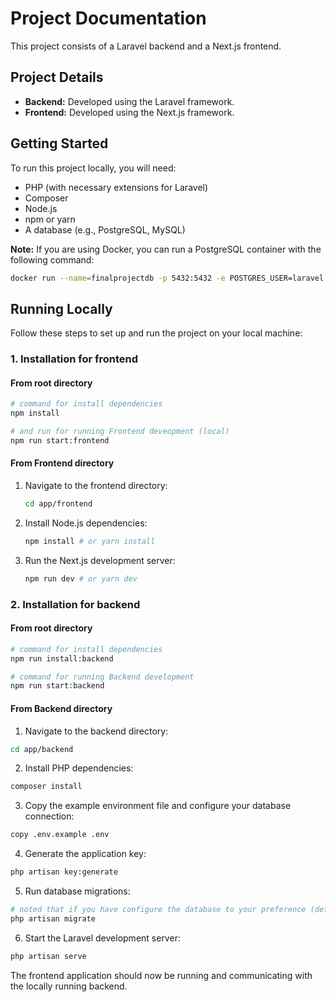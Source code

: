 # Project Documentation

This project consists of a Laravel backend and a Next.js frontend.

## Project Details

- **Backend:** Developed using the Laravel framework.
- **Frontend:** Developed using the Next.js framework.

## Getting Started

To run this project locally, you will need:

- PHP (with necessary extensions for Laravel)
- Composer
- Node.js
- npm or yarn
- A database (e.g., PostgreSQL, MySQL)

**Note:** If you are using Docker, you can run a PostgreSQL container with the following command:

```bash
docker run --name=finalprojectdb -p 5432:5432 -e POSTGRES_USER=laravel -e POSTGRES_PASSWORD=secret123 -d postgres:15
```

## Running Locally

Follow these steps to set up and run the project on your local machine:

### 1. Installation for frontend

#### From root directory

```bash
# command for install dependencies
npm install

# and run for running Frontend deveopment (local)
npm run start:frontend
```

#### From Frontend directory

1.  Navigate to the frontend directory:

    ```bash
    cd app/frontend
    ```

2.  Install Node.js dependencies:
    ```bash
    npm install # or yarn install
    ```
3.  Run the Next.js development server:

    ```bash
    npm run dev # or yarn dev
    ```

### 2. Installation for backend

#### From root directory

```bash
# command for install dependencies
npm run install:backend

# command for running Backend development
npm run start:backend
```

#### From Backend directory

1.  Navigate to the backend directory:

```bash
cd app/backend
```

2.  Install PHP dependencies:

```bash
composer install
```

3.  Copy the example environment file and configure your database connection:

```bash
copy .env.example .env
```

4. Generate the application key:

```bash
php artisan key:generate
```

5.  Run database migrations:

```bash
# noted that if you have configure the database to your preference (default: Sqlite)
php artisan migrate
```

6.  Start the Laravel development server:

```bash
php artisan serve
```

The frontend application should now be running and communicating with the locally running backend.
